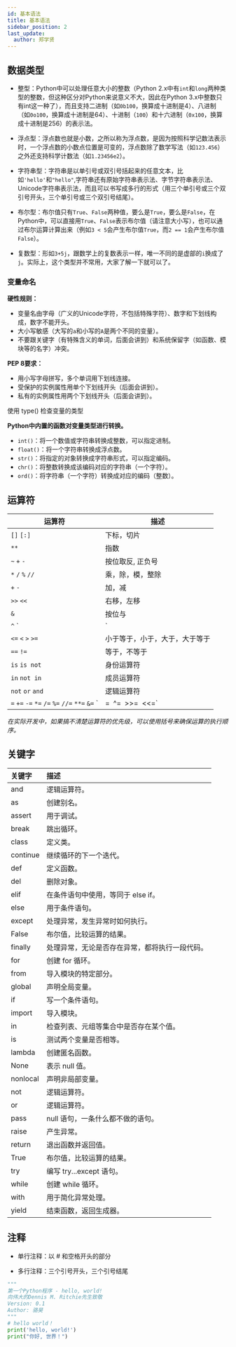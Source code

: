 ```yaml
---
id: 基本语法
title: 基本语法
sidebar_position: 2
last_update:
  author: 郑学贤 
---
```


## 数据类型

- 整型：Python中可以处理任意大小的整数（Python 2.x中有`int`和`long`两种类型的整数，但这种区分对Python来说意义不大，因此在Python 3.x中整数只有int这一种了），而且支持二进制（如`0b100`，换算成十进制是4）、八进制（如`0o100`，换算成十进制是64）、十进制（`100`）和十六进制（`0x100`，换算成十进制是256）的表示法。

- 浮点型：浮点数也就是小数，之所以称为浮点数，是因为按照科学记数法表示时，一个浮点数的小数点位置是可变的，浮点数除了数学写法（如`123.456`）之外还支持科学计数法（如`1.23456e2`）。

- 字符串型：字符串是以单引号或双引号括起来的任意文本，比如`'hello'`和`"hello"`,字符串还有原始字符串表示法、字节字符串表示法、Unicode字符串表示法，而且可以书写成多行的形式（用三个单引号或三个双引号开头，三个单引号或三个双引号结尾）。

- 布尔型：布尔值只有`True`、`False`两种值，要么是`True`，要么是`False`，在Python中，可以直接用`True`、`False`表示布尔值（请注意大小写），也可以通过布尔运算计算出来（例如`3 < 5`会产生布尔值`True`，而`2 == 1`会产生布尔值`False`）。

- 复数型：形如`3+5j`，跟数学上的复数表示一样，唯一不同的是虚部的`i`换成了`j`。实际上，这个类型并不常用，大家了解一下就可以了。

### 变量命名

**硬性规则：**

- 变量名由字母（广义的Unicode字符，不包括特殊字符）、数字和下划线构成，数字不能开头。
- 大小写敏感（大写的`a`和小写的`A`是两个不同的变量）。
- 不要跟关键字（有特殊含义的单词，后面会讲到）和系统保留字（如函数、模块等的名字）冲突。

**PEP 8要求：**

- 用小写字母拼写，多个单词用下划线连接。
- 受保护的实例属性用单个下划线开头（后面会讲到）。
- 私有的实例属性用两个下划线开头（后面会讲到）。

使用 type() 检查变量的类型

**Python中内置的函数对变量类型进行转换。**

- `int()`：将一个数值或字符串转换成整数，可以指定进制。
- `float()`：将一个字符串转换成浮点数。
- `str()`：将指定的对象转换成字符串形式，可以指定编码。
- `chr()`：将整数转换成该编码对应的字符串（一个字符）。
- `ord()`：将字符串（一个字符）转换成对应的编码（整数）。

## 运算符

| 运算符                                                       | 描述                           |
| ------------------------------------------------------------ | ------------------------------ |
| `[]` `[:]`                                                   | 下标，切片                     |
| `**`                                                         | 指数                           |
| `~` `+` `-`                                                  | 按位取反, 正负号               |
| `*` `/` `%` `//`                                             | 乘，除，模，整除               |
| `+` `-`                                                      | 加，减                         |
| `>>` `<<`                                                    | 右移，左移                     |
| `&`                                                          | 按位与                         |
| `^` `|`                                                      | 按位异或，按位或               |
| `<=` `<` `>` `>=`                                            | 小于等于，小于，大于，大于等于 |
| `==` `!=`                                                    | 等于，不等于                   |
| `is` `is not`                                                | 身份运算符                     |
| `in` `not in`                                                | 成员运算符                     |
| `not` `or` `and`                                             | 逻辑运算符                     |
| `=` `+=` `-=` `*=` `/=` `%=` `//=` `**=` `&=` `| =` `^=` `>>=` `<<=` |                                |

*在实际开发中，如果搞不清楚运算符的优先级，可以使用括号来确保运算的执行顺序。*

## 关键字

| 关键字   | 描述                                           |
| :------- | :--------------------------------------------- |
| and      | 逻辑运算符。                                   |
| as       | 创建别名。                                     |
| assert   | 用于调试。                                     |
| break    | 跳出循环。                                     |
| class    | 定义类。                                       |
| continue | 继续循环的下一个迭代。                         |
| def      | 定义函数。                                     |
| del      | 删除对象。                                     |
| elif     | 在条件语句中使用，等同于 else if。             |
| else     | 用于条件语句。                                 |
| except   | 处理异常，发生异常时如何执行。                 |
| False    | 布尔值，比较运算的结果。                       |
| finally  | 处理异常，无论是否存在异常，都将执行一段代码。 |
| for      | 创建 for 循环。                                |
| from     | 导入模块的特定部分。                           |
| global   | 声明全局变量。                                 |
| if       | 写一个条件语句。                               |
| import   | 导入模块。                                     |
| in       | 检查列表、元组等集合中是否存在某个值。         |
| is       | 测试两个变量是否相等。                         |
| lambda   | 创建匿名函数。                                 |
| None     | 表示 null 值。                                 |
| nonlocal | 声明非局部变量。                               |
| not      | 逻辑运算符。                                   |
| or       | 逻辑运算符。                                   |
| pass     | null 语句，一条什么都不做的语句。              |
| raise    | 产生异常。                                     |
| return   | 退出函数并返回值。                             |
| True     | 布尔值，比较运算的结果。                       |
| try      | 编写 try...except 语句。                       |
| while    | 创建 while 循环。                              |
| with     | 用于简化异常处理。                             |
| yield    | 结束函数，返回生成器。                         |

## 注释

- 单行注释：以 # 和空格开头的部分

- 多行注释：三个引号开头，三个引号结尾

```python
"""
第一个Python程序 - hello, world!
向伟大的Dennis M. Ritchie先生致敬
Version: 0.1
Author: 骆昊
"""
# hello world！
print('hello, world!')
print("你好, 世界！")
```
